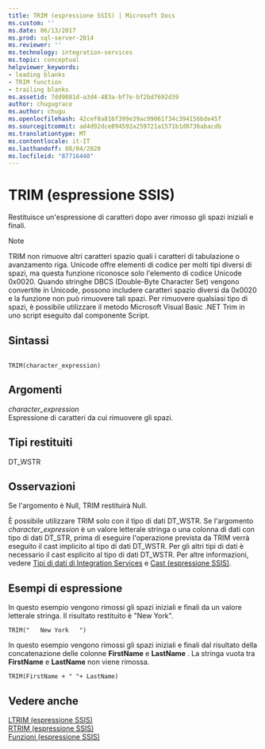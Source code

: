 ```yaml
---
title: TRIM (espressione SSIS) | Microsoft Docs
ms.custom: ''
ms.date: 06/13/2017
ms.prod: sql-server-2014
ms.reviewer: ''
ms.technology: integration-services
ms.topic: conceptual
helpviewer_keywords:
- leading blanks
- TRIM function
- trailing blanks
ms.assetid: 7dd9081d-a3d4-483a-bf7e-bf2bd7692d39
author: chugugrace
ms.author: chugu
ms.openlocfilehash: 42cef8a816f399e39ac99061f34c394156bde45f
ms.sourcegitcommit: ad4d92dce894592a259721a1571b1d8736abacdb
ms.translationtype: MT
ms.contentlocale: it-IT
ms.lasthandoff: 08/04/2020
ms.locfileid: "87716440"
---
```

# <a name="trim-ssis-expression"></a>TRIM (espressione SSIS)
  Restituisce un'espressione di caratteri dopo aver rimosso gli spazi iniziali e finali.  
  
> [!NOTE]  
>  TRIM non rimuove altri caratteri spazio quali i caratteri di tabulazione o avanzamento riga. Unicode offre elementi di codice per molti tipi diversi di spazi, ma questa funzione riconosce solo l'elemento di codice Unicode 0x0020. Quando stringhe DBCS (Double-Byte Character Set) vengono convertite in Unicode, possono includere caratteri spazio diversi da 0x0020 e la funzione non può rimuovere tali spazi. Per rimuovere qualsiasi tipo di spazi, è possibile utilizzare il metodo Microsoft Visual Basic .NET Trim in uno script eseguito dal componente Script.  
  
## <a name="syntax"></a>Sintassi  
  
```  
  
TRIM(character_expression)  
```  
  
## <a name="arguments"></a>Argomenti  
 *character_expression*  
 Espressione di caratteri da cui rimuovere gli spazi.  
  
## <a name="result-types"></a>Tipi restituiti  
 DT_WSTR  
  
## <a name="remarks"></a>Osservazioni  
 Se l'argomento è Null, TRIM restituirà Null.  
  
 È possibile utilizzare TRIM solo con il tipo di dati DT_WSTR. Se l'argomento *character_expression* è un valore letterale stringa o una colonna di dati con tipo di dati DT_STR, prima di eseguire l'operazione prevista da TRIM verrà eseguito il cast implicito al tipo di dati DT_WSTR. Per gli altri tipi di dati è necessario il cast esplicito al tipo di dati DT_WSTR. Per altre informazioni, vedere [Tipi di dati di Integration Services](../data-flow/integration-services-data-types.md) e [Cast &#40;espressione SSIS&#41;](cast-ssis-expression.md).  
  
## <a name="expression-examples"></a>Esempi di espressione  
 In questo esempio vengono rimossi gli spazi iniziali e finali da un valore letterale stringa. Il risultato restituito è "New York".  
  
```  
TRIM("   New York   ")  
```  
  
 In questo esempio vengono rimossi gli spazi iniziali e finali dal risultato della concatenazione delle colonne **FirstName** e **LastName** . La stringa vuota tra **FirstName** e **LastName** non viene rimossa.  
  
```  
TRIM(FirstName + " "+ LastName)  
```  
  
## <a name="see-also"></a>Vedere anche  
 [LTRIM &#40;espressione SSIS&#41;](trim-ssis-expression.md)   
 [RTRIM &#40;espressione SSIS&#41;](rtrim-ssis-expression.md)   
 [Funzioni &#40;espressione SSIS&#41;](functions-ssis-expression.md)  
  
  
